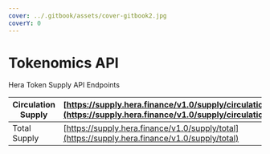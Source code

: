 ```yaml
---
cover: ../.gitbook/assets/cover-gitbook2.jpg
coverY: 0
---
```


# Tokenomics API

Hera Token Supply API Endpoints

| Circulation Supply | [https://supply.hera.finance/v1.0/supply/circulation](https://supply.hera.finance/v1.0/supply/circulation) |
| ------------------ | ---------------------------------------------------------------------------------------------------------- |
| Total Supply       | [https://supply.hera.finance/v1.0/supply/total](https://supply.hera.finance/v1.0/supply/total)             |

